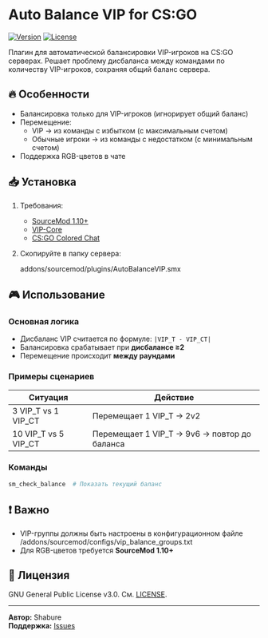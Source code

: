 # Auto Balance VIP for CS:GO

[![Version](https://img.shields.io/badge/Version-1.3-blue)](https://github.com/Shabure/autobalancevip)
[![License](https://img.shields.io/badge/License-GPLv3-green)](LICENSE)

Плагин для автоматической балансировки VIP-игроков на CS:GO серверах. Решает проблему дисбаланса между командами по количеству VIP-игроков, сохраняя общий баланс сервера.

## 🔥 Особенности
- Балансировка только для VIP-игроков (игнорирует общий баланс)
- Перемещение:
  - VIP → из команды с избытком (с максимальным счетом)
  - Обычные игроки → из команды с недостатком (с минимальным счетом)
- Поддержка RGB-цветов в чате


## 📥 Установка
1. Требования:
   - [SourceMod 1.10+](https://www.sourcemod.net/)
   - [VIP-Core](https://github.com/R1KO/VIP-CSGO)
   - [CS:GO Colored Chat](https://forums.alliedmods.net/showthread.php?t=267743)

2. Скопируйте в папку сервера:
  
   addons/sourcemod/plugins/AutoBalanceVIP.smx
 

## 🎮 Использование
### Основная логика
- Дисбаланс VIP считается по формуле: `|VIP_T - VIP_CT|`
- Балансировка срабатывает при **дисбалансе ≥2**
- Перемещение происходит **между раундами**

### Примеры сценариев
| Ситуация | Действие |
|----------|----------|
| 3 VIP_T vs 1 VIP_CT | Перемещает 1 VIP_T → 2v2 |
| 10 VIP_T vs 5 VIP_CT | Перемещает 1 VIP_T → 9v6 → повтор до баланса |

### Команды
```bash
sm_check_balance  # Показать текущий баланс
```


## ❗ Важно
- VIP-группы должны быть настроены в конфигурационном файле /addons/sourcemod/configs/vip_balance_groups.txt
- Для RGB-цветов требуется **SourceMod 1.10+**

## 📄 Лицензия
GNU General Public License v3.0. См. [LICENSE](LICENSE).

---
**Автор:** Shabure  
**Поддержка:** [Issues](https://github.com/yourname/autobalance-vip/issues)

